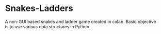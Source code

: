 # Snakes-Ladders
A non-GUI based snakes and ladder game created in colab. Basic objective is to use various data structures in Python. 
